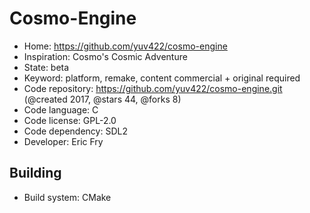 # Cosmo-Engine

- Home: https://github.com/yuv422/cosmo-engine
- Inspiration: Cosmo's Cosmic Adventure
- State: beta
- Keyword: platform, remake, content commercial + original required
- Code repository: https://github.com/yuv422/cosmo-engine.git (@created 2017, @stars 44, @forks 8)
- Code language: C
- Code license: GPL-2.0
- Code dependency: SDL2
- Developer: Eric Fry

## Building

- Build system: CMake
